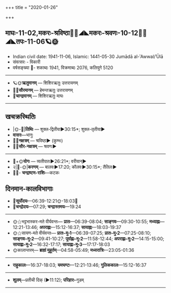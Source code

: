 +++
title = "2020-01-26"

+++
## माघः-11-02,मकरः-श्रविष्ठा🌛🌌◢◣मकरः-श्रवणः-10-12🌌🌞◢◣तपः-11-06🪐🌞
- Indian civil date: 1941-11-06, Islamic: 1441-05-30 Jumādā al-ʾAwwal/ʾŪlā
- संवत्सरः - विकारी
- वर्षसङ्ख्या 🌛- शकाब्दः 1941, विक्रमाब्दः 2076, कलियुगे 5120
___________________
- 🪐🌞**ऋतुमानम्** — शिशिरऋतुः उत्तरायणम्
- 🌌🌞**सौरमानम्** — हेमन्तऋतुः उत्तरायणम्
- 🌛**चान्द्रमानम्** — शिशिरऋतुः माघः
___________________


## खचक्रस्थितिः
- |🌞-🌛|**तिथिः** — शुक्ल-द्वितीया►30:15*; शुक्ल-तृतीया►  
- **वासरः**—भानुः  
- 🌌🌛**नक्षत्रम्** — श्रविष्ठा► (कुम्भः)  
- 🌌🌞**सौर-नक्षत्रम्** — श्रवणः►  
___________________
- 🌛+🌞**योगः** — व्यतीपातः►26:21*; वरीयान्►  
- २|🌛-🌞|**करणम्** — बालवः►17:20; कौलवः►30:15*; तैतिलः►  
- 🌌🌛- **चन्द्राष्टम-राशिः**—कटकः  


## दिनमान-कालविभागाः
- 🌅**सूर्योदयः**—06:39-12:21🌞️-18:03🌇  
- 🌛**चन्द्रोदयः**—07:29; **चन्द्रास्तमयः**—19:24  
___________________
- 🌞⚝भट्टभास्कर-मते वीर्यवन्तः— **प्रातः**—06:39-08:04; **साङ्गवः**—09:30-10:55; **मध्याह्नः**—12:21-13:46; **अपराह्णः**—15:12-16:37; **सायाह्नः**—18:03-19:37  
- 🌞⚝सायण-मते वीर्यवन्तः— **प्रातः-मु॰1**—06:39-07:25; **प्रातः-मु॰2**—07:25-08:10; **साङ्गवः-मु॰2**—09:41-10:27; **पूर्वाह्णः-मु॰2**—11:58-12:44; **अपराह्णः-मु॰2**—14:15-15:00; **सायाह्णः-मु॰2**—16:32-17:17; **सायाह्णः-मु॰3**—17:17-18:03  
- 🌞कालान्तरम्— **ब्राह्मं मुहूर्तम्**—04:58-05:49; **मध्यरात्रिः**—23:05-01:36  
___________________
- **राहुकालः**—16:37-18:03; **यमघण्टः**—12:21-13:46; **गुलिककालः**—15:12-16:37  
___________________
- **शूलम्**—प्रतीची दिक् (►11:12); **परिहारः**–गुडम्  
___________________
